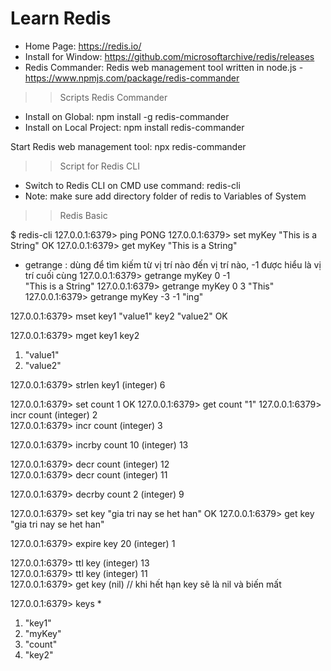 # Learn Redis
- Home Page: https://redis.io/
- Install for Window: https://github.com/microsoftarchive/redis/releases
- Redis Commander: Redis web management tool written in node.js - https://www.npmjs.com/package/redis-commander

>> Scripts Redis Commander
- Install on Global: npm install -g redis-commander 
- Install on Local Project: npm install redis-commander 

Start Redis web management tool: npx redis-commander

>> Script for Redis CLI
- Switch to Redis CLI on CMD use command: redis-cli
- Note: make sure add directory folder of redis to Variables of System

>> Redis Basic

$ redis-cli
127.0.0.1:6379> ping
PONG
127.0.0.1:6379> set myKey "This is a String"
OK
127.0.0.1:6379> get myKey
"This is a String"

- getrange : dùng để tìm kiếm từ vị trí nào đến vị trí nào, -1 được hiểu là vị trí cuối cùng
127.0.0.1:6379> getrange myKey 0 -1  
"This is a String"
127.0.0.1:6379> getrange myKey 0 3
"This"
127.0.0.1:6379> getrange myKey -3 -1
"ing"

<!--- mset : dùng để set cùng lúc nhiều keys -->
127.0.0.1:6379> mset key1 "value1" key2 "value2"
OK

<!--- mget : dùng để lấy cùng lúc nhiều keys -->
127.0.0.1:6379> mget key1 key2
1) "value1"     
2) "value2"   

<!--- strlen : dùng để đếm độ dài giá trị lưu trong một key -->
127.0.0.1:6379> strlen key1
(integer) 6 

<!--- incr : Redis có tính Atom (nguyên tử) nên có thể trực tiếp tăng giá trị một biến số của key thông qua từ khóa incr -->
127.0.0.1:6379> set count 1
OK
127.0.0.1:6379> get count
"1"
127.0.0.1:6379> incr count
(integer) 2  
127.0.0.1:6379> incr count
(integer) 3  

<!--- incrby : tăng theo giá trị tùy ý -->
127.0.0.1:6379> incrby count 10
(integer) 13    

<!--- decr : giảm một -->
127.0.0.1:6379> decr count
(integer) 12    
127.0.0.1:6379> decr count
(integer) 11

<!--- decrby : giảm tùy ý -->
127.0.0.1:6379> decrby count 2
(integer) 9    

<!--- Set một key có thời gian hết hạn -->
127.0.0.1:6379> set key "gia tri nay se het han"
OK
127.0.0.1:6379> get key
"gia tri nay se het han"
<!--- expire : set thời gian hết hạn của một key -->
127.0.0.1:6379> expire key 20
(integer) 1     
<!--- ttl : xem còn bao nhiêu giây key sẽ hết hạn -->
127.0.0.1:6379> ttl key
(integer) 13    
127.0.0.1:6379> ttl key
(integer) 11   
127.0.0.1:6379> get key
(nil) // khi hết hạn key sẽ là nil và biến mất

<!--- keys * : dùng để kiểm tra tất cả key hiện đang lưu trong redis của máy -->
127.0.0.1:6379> keys *
1) "key1"       
2) "myKey"      
3) "count"      
4) "key2"       


